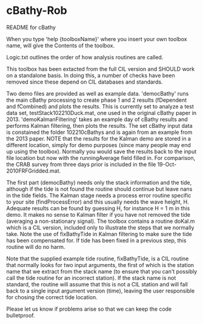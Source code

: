 # cBathy-Rob
 README for cBathy

When you type 'help {toolboxName}' where you insert your own toolbox
name, will give the Contents of the toolbox.
 
Logic.txt outlines the order of how analysis routines are called.
 
This toolbox has been extacted from the full CIL version and SHOULD work
on a standalone basis.  In doing this, a number of checks have been removed
since these depend on CIL databases and standards.
 
Two demo files are provided as well as example data.  'democBathy' runs
the main cBathy processing to create phase 1 and 2 results (fDependent
and fCombined) and plots the results.  This is currently set to analyze 
a test data set, testStack102210Duck.mat, one used in the original cBathy 
paper in 2013.  'demoKalmanFiltering' takes an
example day of cBathy results and performs Kalman filtering, then plots
the results.  The set cBathy input data is constained  the folder 
102210cBathys and is again from an example from the 2013 paper.
NOTE that the results for the Kalman demo are stored in a
different location, simply for demo purposes (since many people may end
up using the toolbox).  Normally you would save the results back to the
input file location but now with the runningAverage field filled in. 
For comparison, the CRAB survey from three days prior is included in the 
file 19-Oct-2010FRFGridded.mat.
 
The first part (democBathy) needs only the stack information and the
tide, although if the tide is not found the routine should continue but
leave nans in the tide fields.  The Kalman stage needs a process error
routine specific to your site (findProcessError) and this usually needs
the wave height, H.  Adequate results can be found by guessing H, for
instance H = 1 m in this demo.  It makes no sense to Kalman filter if you
have not removed the tide (averaging a non-stationary signal).  The
toolbox contains a routine doKal.m which is a CIL version, included only to
illustrate the steps that we normally take.  Note the use of fixBathyTide
in Kalman filtering to make sure the tide has been compensated for.  If
tide has been fixed in a previous step, this routine will do no harm.
 
Note that the supplied example tide routine, fixBathyTide, is a CIL
routine that normally looks for two input arguments, the first of which
is the station name that we extract from the stack name (to ensure that
you can't possibly call the tide routine for an incorrect station).  If
the stack name is not standard, the routine will assume that this is not
a CIL station and will fall back to a single input argument version
(time), leaving the user responsible for chosing the correct tide
location.  
 
Please let us know if problems arise so that we can keep the code
bulletproof.

